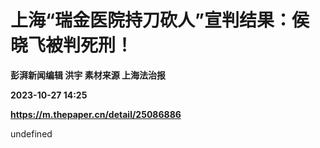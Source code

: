 # 上海“瑞金医院持刀砍人”宣判结果：侯晓飞被判死刑！
**彭湃新闻编辑 洪宇 素材来源 上海法治报**

**2023-10-27 14:25**

**https://m.thepaper.cn/detail/25086886**

undefined